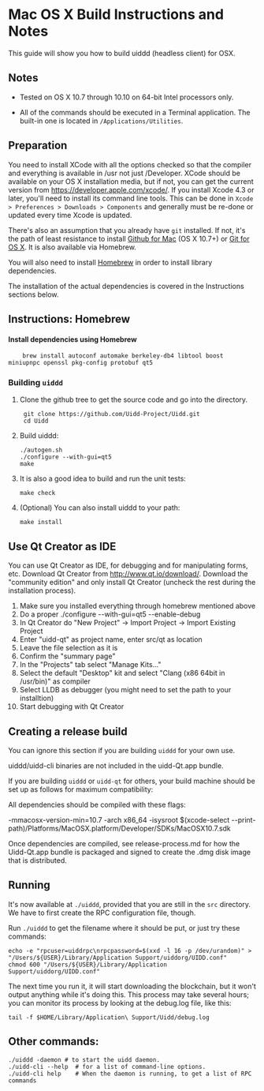 Mac OS X Build Instructions and Notes
====================================
This guide will show you how to build uiddd (headless client) for OSX.

Notes
-----

* Tested on OS X 10.7 through 10.10 on 64-bit Intel processors only.

* All of the commands should be executed in a Terminal application. The
built-in one is located in `/Applications/Utilities`.

Preparation
-----------

You need to install XCode with all the options checked so that the compiler
and everything is available in /usr not just /Developer. XCode should be
available on your OS X installation media, but if not, you can get the
current version from https://developer.apple.com/xcode/. If you install
Xcode 4.3 or later, you'll need to install its command line tools. This can
be done in `Xcode > Preferences > Downloads > Components` and generally must
be re-done or updated every time Xcode is updated.

There's also an assumption that you already have `git` installed. If
not, it's the path of least resistance to install [Github for Mac](https://mac.github.com/)
(OS X 10.7+) or
[Git for OS X](https://code.google.com/p/git-osx-installer/). It is also
available via Homebrew.

You will also need to install [Homebrew](http://brew.sh) in order to install library
dependencies.

The installation of the actual dependencies is covered in the Instructions
sections below.

Instructions: Homebrew
----------------------

#### Install dependencies using Homebrew

        brew install autoconf automake berkeley-db4 libtool boost miniupnpc openssl pkg-config protobuf qt5

### Building `uiddd`

1. Clone the github tree to get the source code and go into the directory.

        git clone https://github.com/Uidd-Project/Uidd.git
        cd Uidd

2.  Build uiddd:

        ./autogen.sh
        ./configure --with-gui=qt5
        make

3.  It is also a good idea to build and run the unit tests:

        make check

4.  (Optional) You can also install uiddd to your path:

        make install

Use Qt Creator as IDE
------------------------
You can use Qt Creator as IDE, for debugging and for manipulating forms, etc.
Download Qt Creator from http://www.qt.io/download/. Download the "community edition" and only install Qt Creator (uncheck the rest during the installation process).

1. Make sure you installed everything through homebrew mentioned above
2. Do a proper ./configure --with-gui=qt5 --enable-debug
3. In Qt Creator do "New Project" -> Import Project -> Import Existing Project
4. Enter "uidd-qt" as project name, enter src/qt as location
5. Leave the file selection as it is
6. Confirm the "summary page"
7. In the "Projects" tab select "Manage Kits..."
8. Select the default "Desktop" kit and select "Clang (x86 64bit in /usr/bin)" as compiler
9. Select LLDB as debugger (you might need to set the path to your installtion)
10. Start debugging with Qt Creator

Creating a release build
------------------------
You can ignore this section if you are building `uiddd` for your own use.

uiddd/uidd-cli binaries are not included in the uidd-Qt.app bundle.

If you are building `uiddd` or `uidd-qt` for others, your build machine should be set up
as follows for maximum compatibility:

All dependencies should be compiled with these flags:

 -mmacosx-version-min=10.7
 -arch x86_64
 -isysroot $(xcode-select --print-path)/Platforms/MacOSX.platform/Developer/SDKs/MacOSX10.7.sdk

Once dependencies are compiled, see release-process.md for how the Uidd-Qt.app
bundle is packaged and signed to create the .dmg disk image that is distributed.

Running
-------

It's now available at `./uiddd`, provided that you are still in the `src`
directory. We have to first create the RPC configuration file, though.

Run `./uiddd` to get the filename where it should be put, or just try these
commands:

    echo -e "rpcuser=uiddrpc\nrpcpassword=$(xxd -l 16 -p /dev/urandom)" > "/Users/${USER}/Library/Application Support/uiddorg/UIDD.conf"
    chmod 600 "/Users/${USER}/Library/Application Support/uiddorg/UIDD.conf"

The next time you run it, it will start downloading the blockchain, but it won't
output anything while it's doing this. This process may take several hours;
you can monitor its process by looking at the debug.log file, like this:

    tail -f $HOME/Library/Application\ Support/Uidd/debug.log

Other commands:
-------

    ./uiddd -daemon # to start the uidd daemon.
    ./uidd-cli --help  # for a list of command-line options.
    ./uidd-cli help    # When the daemon is running, to get a list of RPC commands
